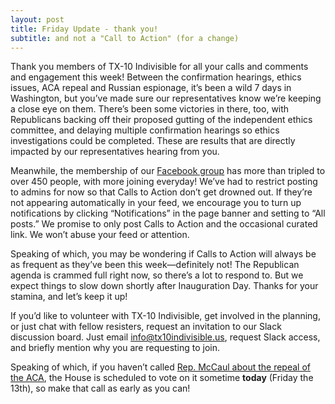 ```yaml
---
layout: post
title: Friday Update - thank you!
subtitle: and not a "Call to Action" (for a change)
---
```


Thank you members of TX-10 Indivisible for all your calls and comments
and engagement this week! Between the confirmation hearings, ethics
issues, ACA repeal and Russian espionage, it’s been a wild 7 days
in Washington, but you’ve made sure our representatives know we’re
keeping a close eye on them. There’s been some victories in there, too,
with Republicans backing off their proposed gutting of the independent
ethics committee, and delaying multiple confirmation hearings so ethics
investigations could be completed. These are results that are directly
impacted by our representatives hearing from you.

Meanwhile, the membership of our [Facebook
group](https://www.facebook.com/groups/381205945554014/) has more than
tripled to over 450 people, with more joining everyday! We’ve had to
restrict posting to admins for now so that Calls to Action don’t get
drowned out. If they’re not appearing automatically in your feed, we
encourage you to turn up notifications by clicking “Notifications”
in the page banner and setting to “All posts.” We promise to only
post Calls to Action and the occasional curated link. We won’t abuse
your feed or attention.

Speaking of which, you may be wondering if Calls to Action will always be
as frequent as they’ve been this week—definitely not! The Republican
agenda is crammed full right now, so there’s a lot to respond to. But
we expect things to slow down shortly after Inauguration Day. Thanks
for your stamina, and let’s keep it up!

If you’d like to volunteer with TX-10 Indivisible, get
involved in the planning, or just chat with fellow resisters,
request an invitation to our Slack discussion board. Just email
[info@tx10indivisible.us](mailto:info@tx10indivisible.us), request Slack
access, and briefly mention why you are requesting to join.

Speaking of which, if you haven’t called [Rep. McCaul about the repeal
of the ACA](/2017-01-13-article01), the House is scheduled to vote on it sometime **today**
(Friday the 13th), so make that call as early as you can!


